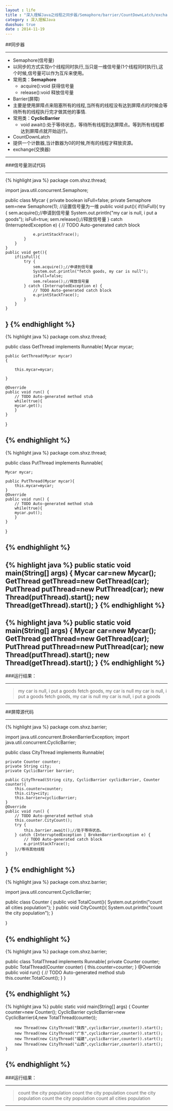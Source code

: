 ```yaml
---
layout : life
title : "深入理解Java之线程之同步器/Semaphore/barrier/CountDownLatch/exchange"
category : 深入理解Java
duoshuo: true
date : 2014-11-19
---
```


##同步器

-----------

* Semaphore(信号量)
 * 以同步的方式实现n个线程同时执行,当只是一维信号量(1个线程同时执行),这个时候,信号量可以作为互斥来使用。
 * 常用类：**Semaphore**
	* acquire():void 获得信号量
	* release():void 释放信号量
* Barrier(屏障)
 * 主要是使用屏障点来阻塞所有的线程,当所有的线程没有达到屏障点的时候会等待所有的线程执行完才做其他的事情.
 * 常用类：**CyclicBarrier**
	* void await():处于等待状态，等待所有线程到达屏障点。等到所有线程都达到屏障点就开始运行。
* CountDownLatch
 * 提供一个计数器,当计数器为0的时候,所有的线程才释放资源。
* exchange(交换器)

----------

###信号量测试代码

------------

{% highlight java %}
package com.shxz.thread;

import java.util.concurrent.Semaphore;

public class Mycar {
	private boolean isFull=false;
	private Semaphore sem=new Semaphore(1);
	//设置信号量为一维
	public void put(){
		if(!isFull){
			try {
				sem.acquire();//申请到信号量
				System.out.println("my car is null, i put a goods");
				isFull=true;
				sem.release();//释放信号量
			} catch (InterruptedException e) {
				// TODO Auto-generated catch block
				
				e.printStackTrace();
			}
		}
	}
	public void get(){
		if(isFull){
			try {
				sem.acquire();//申请到信号量
				System.out.println("fetch goods, my car is null");
				isFull=false;
				sem.release();//释放信号量
			} catch (InterruptedException e) {
				// TODO Auto-generated catch block
				e.printStackTrace();
			}
		}
	}

}
{% endhighlight %}
------------
{% highlight java %}
package com.shxz.thread;

public class GetThread implements Runnable{
	Mycar mycar;
	
	public GetThread(Mycar mycar)
	{
		
		this.mycar=mycar;
		
	}

	@Override
	public void run() {
		// TODO Auto-generated method stub
		while(true){
		mycar.get();
		}
	}
}

{% endhighlight %}
------------
{% highlight java %}
package com.shxz.thread;

public class PutThread implements Runnable{

	Mycar mycar;
	
	public PutThread(Mycar mycar){
		this.mycar=mycar;
	}
	@Override
	public void run() {
		// TODO Auto-generated method stub
		while(true){
		mycar.put();
		}
	}

}

{% endhighlight %}
------------
{% highlight java %}
public static void main(String[] args) {
		Mycar car=new Mycar();
		GetThread getThread=new GetThread(car);
		PutThread putThread=new PutThread(car);
		new Thread(putThread).start();
		new Thread(getThread).start();
	}
{% endhighlight %}
------------
{% highlight java %}
public static void main(String[] args) {
		Mycar car=new Mycar();
		GetThread getThread=new GetThread(car);
		PutThread putThread=new PutThread(car);
		new Thread(putThread).start();
		new Thread(getThread).start();
	}
{% endhighlight %}
------------

###运行结果：

------------

>my car is null, i put a goods
>fetch goods, my car is null
>my car is null, i put a goods
>fetch goods, my car is null
>my car is null, i put a goods

------------

##屏障源代码

-------------
{% highlight java %}
package com.shxz.barrier;

import java.util.concurrent.BrokenBarrierException;
import java.util.concurrent.CyclicBarrier;

public class CityThread implements Runnable{

	private Counter counter;
	private String city;
	private CyclicBarrier barrier;
	
	public CityThread(String city, CyclicBarrier cyclicBarrier, Counter counter){
		this.counter=counter;
		this.city=city;
		this.barrier=cyclicBarrier;
	}
	@Override
	public void run() {
		// TODO Auto-generated method stub
		this.counter.CityCount();
		try {
			this.barrier.await();//处于等待状态。
		} catch (InterruptedException | BrokenBarrierException e) {
			// TODO Auto-generated catch block
			e.printStackTrace();
		}//等待其他线程
	}
}
{% endhighlight %}
------------
{% highlight java %}
package com.shxz.barrier;

import java.util.concurrent.CyclicBarrier;

public class Counter {
	public void TotalCount(){
		System.out.println("count all cities population");
	}
	public void CityCount(){
		System.out.println("count the city population");
	}
	

}

{% endhighlight %}
------------
{% highlight java %}
package com.shxz.barrier;


public class TotalThread implements Runnable{
	private Counter counter;
	public TotalThread(Counter counter)
	{
		this.counter=counter;
	}
	@Override
	public void run() {
		// TODO Auto-generated method stub
		this.counter.TotalCount();
	}
}

{% endhighlight %}
------------
{% highlight java %}
	public static void main(String[] args) {
		Counter counter=new Counter();
		CyclicBarrier cyclicBarrier=new CyclicBarrier(4,new TotalThread(counter));
		
		new Thread(new CityThread("陕西",cyclicBarrier,counter)).start();
		new Thread(new CityThread("广东",cyclicBarrier,counter)).start();
		new Thread(new CityThread("福建",cyclicBarrier,counter)).start();
		new Thread(new CityThread("山西",cyclicBarrier,counter)).start();
	}
{% endhighlight %}
------------

###运行结果：

------------

>count the city population
>count the city population
>count the city population
>count the city population
>count all cities population

------------
